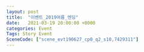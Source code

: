 ```yaml
---
layout: post
title:  "이벤트_2019여름_엔딩"
date:   2021-03-19 20:00:00 +0000
categories: Event
Tags: Story Event
SceneCode: ["scene_evt190627_cp0_q2_s10,7429311"]
---
```

